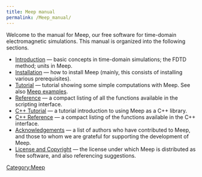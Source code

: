 ```yaml
---
title: Meep manual
permalink: /Meep_manual/
---
```


Welcome to the manual for Meep, our free software for time-domain electromagnetic simulations. This manual is organized into the following sections.

-   [Introduction](Meep_Introduction.md) — basic concepts in time-domain simulations; the FDTD method; units in Meep.
-   [Installation](Meep_Installation.md) — how to install Meep (mainly, this consists of installing various prerequisites).
-   [Tutorial](Meep_Tutorial.md) — tutorial showing some simple computations with Meep. See also [Meep examples](Meep_examples.md).
-   [Reference](Meep_Reference.md) — a compact listing of all the functions available in the scripting interface.
-   [C++ Tutorial](Meep_C-plus-plus_Tutorial.md) — a tutorial introduction to using Meep as a C++ library.
-   [C++ Reference](Meep_C-plus-plus_Reference.md) — a compact listing of the functions available in the C++ interface.
-   [Acknowledgements](Meep_Acknowledgements.md) — a list of authors who have contributed to Meep, and those to whom we are grateful for supporting the development of Meep.
-   [License and Copyright](Meep_License_and_Copyright.md) — the license under which Meep is distributed as free software, and also referencing suggestions.

[Category:Meep](Meep.md)
